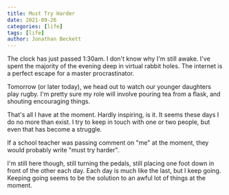 ```yaml
---
title: Must Try Harder
date: 2021-09-26
categories: [life]
tags: [life]
author: Jonathan Beckett
---
```


The clock has just passed 1:30am. I don't know why I'm still awake. I've spent the majority of the evening deep in virtual rabbit holes. The internet is a perfect escape for a master procrastinator.

Tomorrow (or later today), we head out to watch our younger daughters play rugby. I'm pretty sure my role will involve pouring tea from a flask, and shouting encouraging things.

That's all I have at the moment. Hardly inspiring, is it. It seems these days I do no more than exist. I try to keep in touch with one or two people, but even that has become a struggle.

If a school teacher was passing comment on "me" at the moment, they would probably write "must try harder".

I'm still here though, still turning the pedals, still placing one foot down in front of the other each day. Each day is much like the last, but I keep going. Keeping going seems to be the solution to an awful lot of things at the moment.